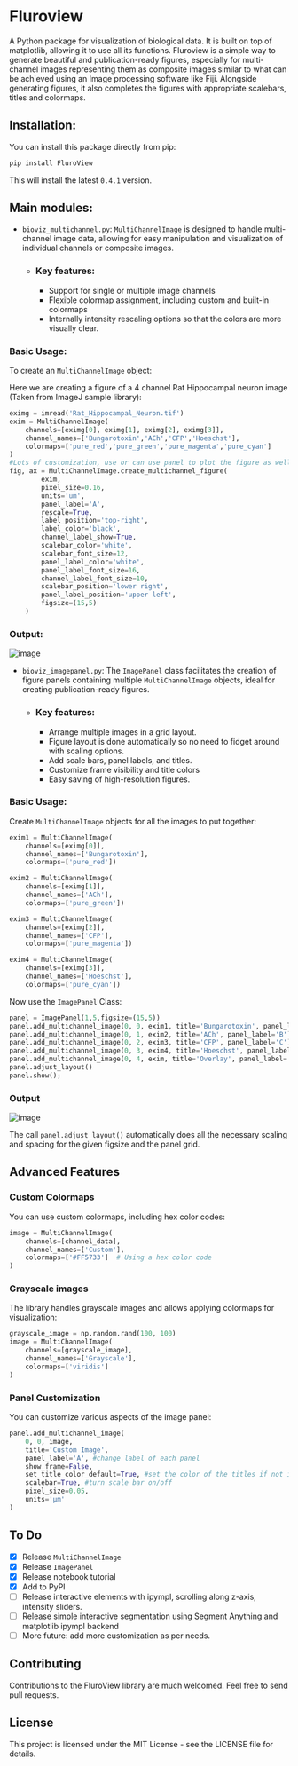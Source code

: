 # Fluroview
A Python package for visualization of biological data. It is built on top of matplotlib, allowing it to use all its functions. Fluroview is a simple way to generate beautiful and publication-ready figures, especially for multi-channel images representing them as composite images similar to what can be 
achieved using an Image processing software like Fiji. Alongside generating figures, it also completes the figures with appropriate scalebars, titles and colormaps. 

## Installation:
You can install this package directly from pip:

```bash
pip install FluroView
```

This will install the latest `0.4.1` version.


## Main modules:

+ `bioviz_multichannel.py`: `MultiChannelImage` is designed to handle multi-channel image data, allowing for easy manipulation and visualization of individual channels or composite images.
    - ### Key features:
      +  Support for single or multiple image channels
      +  Flexible colormap assignment, including custom and built-in colormaps
      +  Internally intensity rescaling options so that the colors are more visually clear.

### Basic Usage:

To create an `MultiChannelImage` object:

Here we are creating a figure of a 4 channel Rat Hippocampal neuron image (Taken from ImageJ sample library):
```python
eximg = imread('Rat_Hippocampal_Neuron.tif')
exim = MultiChannelImage(
    channels=[eximg[0], eximg[1], eximg[2], eximg[3]],
    channel_names=['Bungarotoxin','ACh','CFP','Hoeschst'],
    colormaps=['pure_red','pure_green','pure_magenta','pure_cyan']
)
#Lots of customization, use or can use panel to plot the figure as well
fig, ax = MultiChannelImage.create_multichannel_figure(
        exim, 
        pixel_size=0.16,
        units='um',
        panel_label='A',  
        rescale=True, 
        label_position='top-right',
        label_color='black',
        channel_label_show=True,
        scalebar_color='white',
        scalebar_font_size=12,
        panel_label_color='white',
        panel_label_font_size=16,
        channel_label_font_size=10,
        scalebar_position='lower right',
        panel_label_position='upper left',
        figsize=(15,5)
    )
```
### Output:

![image](https://github.com/user-attachments/assets/9f1dca9a-0937-4e00-9269-ea50f37d6b67)

+ `bioviz_imagepanel.py`: The `ImagePanel` class facilitates the creation of figure panels containing multiple `MultiChannelImage` objects, ideal for creating publication-ready figures.
    - ### Key features:
        + Arrange multiple images in a grid layout.
        + Figure layout is done automatically so no need to fidget around with scaling options.
        + Add scale bars, panel labels, and titles.
        + Customize frame visibility and title colors
        + Easy saving of high-resolution figures.


### Basic Usage:
Create `MultiChannelImage` objects for all the images to put together:
```python
exim1 = MultiChannelImage(
    channels=[eximg[0]],
    channel_names=['Bungarotoxin'],
    colormaps=['pure_red'])

exim2 = MultiChannelImage(
    channels=[eximg[1]],
    channel_names=['ACh'],
    colormaps=['pure_green'])

exim3 = MultiChannelImage(
    channels=[eximg[2]],
    channel_names=['CFP'],
    colormaps=['pure_magenta'])

exim4 = MultiChannelImage(
    channels=[eximg[3]],
    channel_names=['Hoeschst'],
    colormaps=['pure_cyan'])
```

Now use the `ImagePanel` Class:

```python
panel = ImagePanel(1,5,figsize=(15,5))
panel.add_multichannel_image(0, 0, exim1, title='Bungarotoxin', panel_label='A')
panel.add_multichannel_image(0, 1, exim2, title='ACh', panel_label='B')
panel.add_multichannel_image(0, 2, exim3, title='CFP', panel_label='C')
panel.add_multichannel_image(0, 3, exim4, title='Hoeschst', panel_label='D')
panel.add_multichannel_image(0, 4, exim, title='Overlay', panel_label='E',scalebar=True, pixel_size=0.16,units='um',set_title_color_default=True)
panel.adjust_layout()
panel.show();
```
### Output

![image](https://github.com/user-attachments/assets/c2cc2164-22ea-442a-9ac3-131fc787df7d)

The call `panel.adjust_layout()` automatically does all the necessary scaling and spacing for the given figsize and the panel grid.
## Advanced Features

### Custom Colormaps

You can use custom colormaps, including hex color codes:

```python
image = MultiChannelImage(
    channels=[channel_data],
    channel_names=['Custom'],
    colormaps=['#FF5733']  # Using a hex color code
)
```

### Grayscale images

The library handles grayscale images and allows applying colormaps for visualization:

```python
grayscale_image = np.random.rand(100, 100)
image = MultiChannelImage(
    channels=[grayscale_image],
    channel_names=['Grayscale'],
    colormaps=['viridis']
)
```

### Panel Customization

You can customize various aspects of the image panel:

```python
panel.add_multichannel_image(
    0, 0, image,
    title='Custom Image',
    panel_label='A', #change label of each panel
    show_frame=False,
    set_title_color_default=True, #set the color of the titles if not it defaults to colormaps of the current image
    scalebar=True, #turn scale bar on/off
    pixel_size=0.05,
    units='μm'
)
```

## To Do

- [x] Release `MultiChannelImage`
- [x] Release `ImagePanel`
- [x] Release notebook tutorial
- [x] Add to PyPI
- [ ] Release interactive elements with ipympl, scrolling along z-axis, intensity sliders.
- [ ] Release simple interactive segmentation using Segment Anything and matplotlib ipympl backend
- [ ] More future: add more customization as per needs.

## Contributing
Contributions to the FluroView library are much welcomed. Feel free to send pull requests.

## License
This project is licensed under the MIT License - see the LICENSE file for details.


